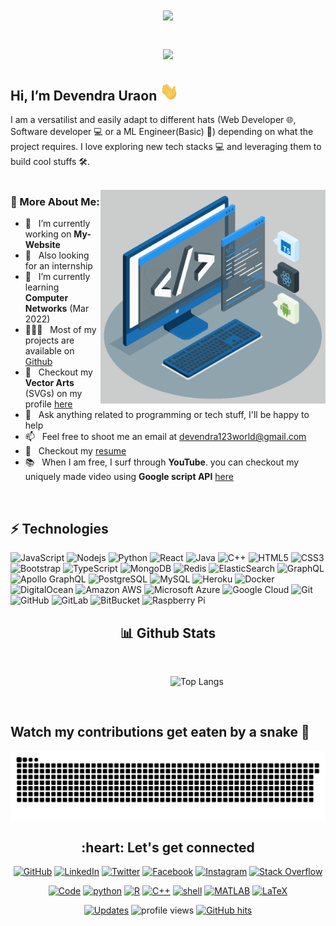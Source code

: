 
<h1 align="center">
  <a href="https://git.io/typing-svg">
    <img src="https://readme-typing-svg.herokuapp.com/?lines=Hello,+There!+👋;This+is+Devendra+Uraon;Welcome+to+my+profile!&center=true&size=30">
    <p align="centre">
  <img src="https://capsule-render.vercel.app/api?type=waving&color=gradient&height=60&section=footer"/>
</p>
  </a>
</h1>



## Hi, I’m Devendra Uraon <img src="https://github.com/itsdew/Live-in-Action/blob/main/Actions/wave.gif" width="30px">



I am a versatilist and easily adapt to different hats (Web Developer 🌐, Software developer 💻 or a ML Engineer(Basic) 🤖) depending on what the project requires. I love exploring new tech stacks 💻 and leveraging them to build cool stuffs 🛠️. 
<br/>
<br/>

<img align="right" alt="GIF" src="https://github.com/itsdew/Live-in-Action/blob/main/Actions/techstack.gif" width="360px"/>
  
### 🧐 More About Me:

- 🔭 &nbsp; I’m currently working on **My-Website**
- 🤝 &nbsp; Also looking for an internship
- 🌱 &nbsp; I’m currently learning **Computer Networks** (Mar 2022) 
- 👨🏻‍💻 &nbsp; Most of my projects are available on [Github](https://github.com/itsdew?tab=repositories)
- 🎨 &nbsp; Checkout my **Vector Arts** (SVGs) on my profile [here](https://instagram.com/_dew_code_)
- 💬 &nbsp; Ask anything related to programming or tech stuff, I'll be happy to help
- 📫 &nbsp; Feel free to shoot me an email at [devendra123world@gmail.com](mailto:devendra123world@gmail.com)
- 📝 &nbsp; Checkout my [resume](https://drive.google.com/file/d/10a0dba46ph1R_dAKOkRTJKrulSuOdcn/view?usp=sharing)
- 📚 &nbsp; When I am free, I surf through **YouTube**. you can checkout my uniquely made video using **Google script API** [here](https://www.youtube.com/watch?v=OrydNeJQMHk)

<br>

  
  ## ⚡ Technologies

![JavaScript](https://img.shields.io/badge/-JavaScript-black?style=flat-square&logo=javascript)
![Nodejs](https://img.shields.io/badge/-Nodejs-black?style=flat-square&logo=Node.js)
![Python](https://img.shields.io/badge/-Python-black?style=flat-square&logo=Python)
![React](https://img.shields.io/badge/-React-black?style=flat-square&logo=react)
![Java](https://img.shields.io/badge/-java-E34A86?style=flat-square&logo=java)
![C++](https://img.shields.io/badge/-C++-00599C?style=flat-square&logo=c)
![HTML5](https://img.shields.io/badge/-HTML5-E34F26?style=flat-square&logo=html5&logoColor=white)
![CSS3](https://img.shields.io/badge/-CSS3-1572B6?style=flat-square&logo=css3)
![Bootstrap](https://img.shields.io/badge/-Bootstrap-563D7C?style=flat-square&logo=bootstrap)
![TypeScript](https://img.shields.io/badge/-TypeScript-007ACC?style=flat-square&logo=typescript)
![MongoDB](https://img.shields.io/badge/-MongoDB-black?style=flat-square&logo=mongodb)
![Redis](https://img.shields.io/badge/-Redis-black?style=flat-square&logo=Redis)
![ElasticSearch](https://img.shields.io/badge/-ElasticSearch-005571?style=flat-square&logo=elasticsearch)
![GraphQL](https://img.shields.io/badge/-GraphQL-E10098?style=flat-square&logo=graphql)
![Apollo GraphQL](https://img.shields.io/badge/-Apollo%20GraphQL-311C87?style=flat-square&logo=apollo-graphql)
![PostgreSQL](https://img.shields.io/badge/-PostgreSQL-336791?style=flat-square&logo=postgresql)
![MySQL](https://img.shields.io/badge/-MySQL-black?style=flat-square&logo=mysql)
![Heroku](https://img.shields.io/badge/-Heroku-430098?style=flat-square&logo=heroku)
![Docker](https://img.shields.io/badge/-Docker-black?style=flat-square&logo=docker)
![DigitalOcean](https://img.shields.io/badge/-Digital%20Ocean-darkblue?style=flat-square&logo=digitalocean)
![Amazon AWS](https://img.shields.io/badge/Amazon%20AWS-232F3E?style=flat-square&logo=amazon-aws)
![Microsoft Azure](https://img.shields.io/badge/Microsoft%20Azure-232F7E?style=flat-square&logo=microsoft-azure)
![Google Cloud](https://img.shields.io/badge/Google%20Cloud-black?style=flat-square&logo=google-cloud)
![Git](https://img.shields.io/badge/-Git-black?style=flat-square&logo=git)
![GitHub](https://img.shields.io/badge/-GitHub-181717?style=flat-square&logo=github)
![GitLab](https://img.shields.io/badge/-GitLab-FCA121?style=flat-square&logo=gitlab)
![BitBucket](https://img.shields.io/badge/-BitBucket-darkblue?style=flat-square&logo=bitbucket)
![Raspberry Pi](https://img.shields.io/badge/-Raspberry%20Pi-C51A4A?style=flat-square&logo=Raspberry-Pi)
    
    

<h2 align="center"> 📊 Github Stats</h2>

<br>
  
&nbsp;&nbsp;&nbsp;&nbsp;&nbsp;&nbsp;&nbsp;&nbsp;&nbsp;&nbsp;&nbsp;&nbsp;&nbsp;&nbsp;&nbsp;&nbsp;&nbsp;&nbsp;&nbsp;&nbsp;&nbsp;&nbsp;&nbsp;&nbsp;&nbsp;&nbsp;&nbsp;&nbsp;&nbsp;&nbsp;&nbsp;&nbsp;&nbsp;&nbsp;&nbsp;&nbsp;&nbsp;&nbsp;&nbsp;&nbsp;&nbsp;&nbsp;&nbsp;&nbsp;&nbsp;&nbsp;&nbsp;&nbsp;&nbsp;&nbsp;&nbsp;&nbsp;&nbsp;&nbsp;&nbsp;&nbsp;&nbsp;&nbsp;&nbsp;&nbsp;&nbsp;&nbsp;&nbsp;&nbsp;&nbsp;![Top Langs](https://github-readme-stats.vercel.app/api/top-langs/?username=itsdew&hide=TeX&layout=compact)

<br>
    




## Watch my contributions get eaten by a snake 🐍
![snake gif](https://github.com/itsdew/Live-in-Action/blob/main/Actions/github-comit-snake-eater.svg)

<h2 align="center">:heart: Let's get connected</h2>


<p align="center">
    <a href="https://github.com/itsdew" target="_blank"><img alt="GitHub" src="https://img.shields.io/badge/-@itsdew-181717?style=flat-square&logo=GitHub&logoColor=white"></a>
    <a href="https://www.linkedin.com/in/devendra-u-1a733595" target="_blank"><img alt="LinkedIn" src="https://img.shields.io/badge/-LinkedIn-0077B5?style=flat-square&logo=Linkedin&logoColor=white"></a>
    <a href="https://twitter.com/DevendraUraon" target="_blank"><img alt="Twitter" src="https://img.shields.io/badge/-Twitter-1ca0f1?style=flat-square&logo=Twitter&logoColor=white"></a>
    <a href="https://www.facebook.com/devendra.uraon.3" target="_blank"><img alt="Facebook" src="https://img.shields.io/badge/-Facebook-3b5998?style=flat-square&logo=Facebook&logoColor=white"></a>
    <a href="https://www.instagram.com/hey_its_me_dew" target="_blank"><img alt="Instagram" src="https://img.shields.io/badge/-Instagram-D7008A?style=flat-square&logo=Stack-Exchange&logoColor=white"></a>
    <a href="https://stackoverflow.com/users/17079445/devendra-uraon" target="_blank"><img alt="Stack Overflow" src="https://img.shields.io/badge/-Stack%20Overflow-FE7A16?style=flat-square&logo=Stack-Overflow&logoColor=white"></a>
</p>

<p align="center">
    <a href="https://github.com/itsdew?tab=repositories" target="_blank"><img alt="Code" src="https://img.shields.io/badge/-code-000000?style=flat-square&logo=Plex&logoColor=white"></a>
    <a href="https://github.com/itsdew?tab=repositories&language=python" target="_blank"><img alt="python" src="https://img.shields.io/badge/-python-3776AB?style=flat-square&logo=Python&logoColor=white"></a>
    <a href="https://github.com/itsdew?tab=repositories&language=r" target="_blank"><img alt="R" src="https://img.shields.io/badge/-R-276DC3?style=flat-square&logo=R&logoColor=white"></a>
    <a href="https://github.com/itsdew?tab=repositories&language=c%2B%2B" target="_blank"><img alt="C++" src="https://img.shields.io/badge/-C%2B%2B-00599C?style=flat-square&logo=C%2B%2B&logoColor=white"></a>
    <a href="https://github.com/itsdew?tab=repositories&language=shell" target="_blank"><img alt="shell" src="https://img.shields.io/badge/-shell-5391FE?style=flat-square&logo=PowerShell&logoColor=white"></a>
    <a href="https://github.com/itsdew?tab=repositories&language=matlab" target="_blank"><img alt="MATLAB" src="https://img.shields.io/badge/-MATLAB-0076A8?style=flat-square&logo=Mathworks&logoColor=white"></a>
    <a href="https://github.com/itsdew?tab=repositories&language=TeX" target="_blank"><img alt="LaTeX" src="https://img.shields.io/badge/-LaTeX-008080?style=flat-square&logo=LaTeX&logoColor=white"></a>
</p>

<p align="center">
    <a href="https://github.com/itsdew?tab=followers" target="_blank"><img alt="Updates" src="https://img.shields.io/badge/--000000?style=flat-square&logo=RSS&logoColor=white"></a>
    <img alt = "profile views" src="https://komarev.com/ghpvc/?username=tanyarajhans7&color=brightgreen">
    <a href="https://github.com/itsdew/itsdew" target="_blank"><img alt="GitHub hits" src="https://img.shields.io/github/last-commit/itsdew/leetcode?label=profile%20updated&style=flat-square"></a>
</p>


<!---
itsdew/itsdew is a ✨ special ✨ repository because its `README.md` (this file) appears on your GitHub profile.
You can click the Preview link to take a look at your changes.
--->
